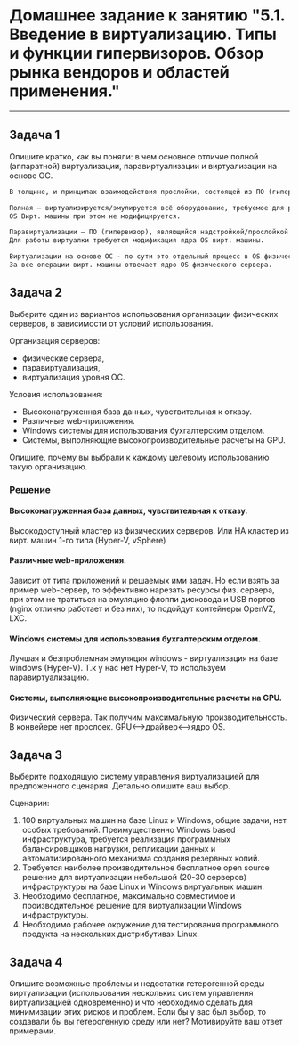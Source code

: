 # Домашнее задание к занятию "5.1. Введение в виртуализацию. Типы и функции гипервизоров. Обзор рынка вендоров и областей применения."
---
## Задача 1

Опишите кратко, как вы поняли: в чем основное отличие полной (аппаратной) виртуализации, паравиртуализации и виртуализации на основе ОС.

```txt
В толщине, и принципах взаимодействия прослойки, состоящей из ПО (гипервизор) с конечной виртуальной машиной и физическим сервером, где крутится система виртуализации. 

Полная – виртуализируется/эмулируется всё оборудование, требуемое для работы гостевой OS/вирт. машины (CPU, RAM, HDD, NIC). 
OS Вирт. машины при этом не модифицируется.

Паравиртуализации – ПО (гипервизор), являющийся надстройкой/прослойкой между OS физического сервера и OS конечной вирт. машины. 
Для работы виртуалки требуется модификация ядра OS вирт. машины.

Виртуализации на основе ОС - по сути это отдельный процесс в OS физического сервера. Как таковой прослойки между железом хост машины и вирт. сервером нет. 
За все операции вирт. машины отвечает ядро OS физического сервера.

```


## Задача 2

Выберите один из вариантов использования организации физических серверов, в зависимости от условий использования.

Организация серверов:
- физические сервера,
- паравиртуализация,
- виртуализация уровня ОС.

Условия использования:
- Высоконагруженная база данных, чувствительная к отказу.
- Различные web-приложения.
- Windows системы для использования бухгалтерским отделом.
- Системы, выполняющие высокопроизводительные расчеты на GPU.

Опишите, почему вы выбрали к каждому целевому использованию такую организацию.

### Решение
#### Высоконагруженная база данных, чувствительная к отказу. 
Высокодоступный кластер из физическиих серверов. 
Или НА кластер из вирт. машин 1-го типа (Hyper-V, vSphere) 

#### Различные web-приложения.
Зависит от типа приложений и решаемых ими задач. 
Но если взять за пример web-сервер, то эффективно нарезать ресурсы физ. сервера, 
при этом не тратиться на эмуляцию флоппи дисковода и USB портов (nginx отлично работает и без них),
то подойдут контейнеры OpenVZ, LXC.

####  Windows системы для использования бухгалтерским отделом.
Лучшая и безпроблемная эмуляция windows - виртуализация на базе windows (Hyper-V).
Т.к у нас нет Hyper-V, то используем паравиртуализацию.

#### Системы, выполняющие высокопроизводительные расчеты на GPU.
Физический сервера. 
Так получим максимальную производительность. В конвейере нет прослоек. 
GPU<-->драйвер<-->ядро OS.

## Задача 3

Выберите подходящую систему управления виртуализацией для предложенного сценария. Детально опишите ваш выбор.

Сценарии:

1. 100 виртуальных машин на базе Linux и Windows, общие задачи, нет особых требований. Преимущественно Windows based инфраструктура, требуется реализация программных балансировщиков нагрузки, репликации данных и автоматизированного механизма создания резервных копий.
2. Требуется наиболее производительное бесплатное open source решение для виртуализации небольшой (20-30 серверов) инфраструктуры на базе Linux и Windows виртуальных машин.
3. Необходимо бесплатное, максимально совместимое и производительное решение для виртуализации Windows инфраструктуры.
4. Необходимо рабочее окружение для тестирования программного продукта на нескольких дистрибутивах Linux.

## Задача 4

Опишите возможные проблемы и недостатки гетерогенной среды виртуализации (использования нескольких систем управления виртуализацией одновременно) и что необходимо сделать для минимизации этих рисков и проблем. Если бы у вас был выбор, то создавали бы вы гетерогенную среду или нет? Мотивируйте ваш ответ примерами.
